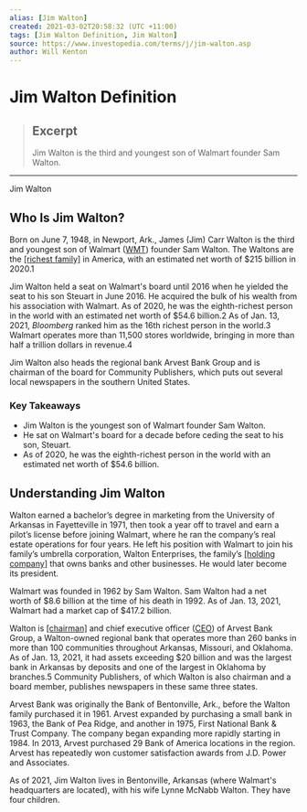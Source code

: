 ```yaml
---
alias: [Jim Walton]
created: 2021-03-02T20:58:32 (UTC +11:00)
tags: [Jim Walton Definition, Jim Walton]
source: https://www.investopedia.com/terms/j/jim-walton.asp
author: Will Kenton
---
```


# Jim Walton Definition

> ## Excerpt
> Jim Walton is the third and youngest son of Walmart founder Sam Walton.

---

Jim Walton
## Who Is Jim Walton?

Born on June 7, 1948, in Newport, Ark., James (Jim) Carr Walton is the third and youngest son of Walmart ([WMT](https://www.investopedia.com/markets/quote?tvwidgetsymbol=wmt)) founder Sam Walton. The Waltons are the [[richest family]](https://www.investopedia.com/articles/insights/052416/top-10-wealthiest-families-world.asp) in America, with an estimated net worth of $215 billion in 2020.1

Jim Walton held a seat on Walmart's board until 2016 when he yielded the seat to his son Steuart in June 2016. He acquired the bulk of his wealth from his association with Walmart. As of 2020, he was the eighth-richest person in the world with an estimated net worth of $54.6 billion.2 As of Jan. 13, 2021, _Bloomberg_ ranked him as the 16th richest person in the world.3 Walmart operates more than 11,500 stores worldwide, bringing in more than half a trillion dollars in revenue.4

Jim Walton also heads the regional bank Arvest Bank Group and is chairman of the board for Community Publishers, which puts out several local newspapers in the southern United States.

### Key Takeaways

-   Jim Walton is the youngest son of Walmart founder Sam Walton.
-   He sat on Walmart's board for a decade before ceding the seat to his son, Steuart.
-   As of 2020, he was the eighth-richest person in the world with an estimated net worth of $54.6 billion.

## Understanding Jim Walton

Walton earned a bachelor’s degree in marketing from the University of Arkansas in Fayetteville in 1971, then took a year off to travel and earn a pilot’s license before joining Walmart, where he ran the company’s real estate operations for four years. He left his position with Walmart to join his family’s umbrella corporation, Walton Enterprises, the family’s [[holding company]](https://www.investopedia.com/terms/h/holdingcompany.asp) that owns banks and other businesses. He would later become its president.

Walmart was founded in 1962 by Sam Walton. Sam Walton had a net worth of $8.6 billion at the time of his death in 1992. As of Jan. 13, 2021, Walmart had a market cap of $417.2 billion.

Walton is [[chairman]](https://www.investopedia.com/terms/c/chair-of-the-board.asp) and chief executive officer ([CEO](https://www.investopedia.com/terms/c/ceo.asp)) of Arvest Bank Group, a Walton-owned regional bank that operates more than 260 banks in more than 100 communities throughout Arkansas, Missouri, and Oklahoma. As of Jan. 13, 2021, it had assets exceeding $20 billion and was the largest bank in Arkansas by deposits and one of the largest in Oklahoma by branches.5 Community Publishers, of which Walton is also chairman and a board member, publishes newspapers in these same three states.

Arvest Bank was originally the Bank of Bentonville, Ark., before the Walton family purchased it in 1961. Arvest expanded by purchasing a small bank in 1963, the Bank of Pea Ridge, and another in 1975, First National Bank & Trust Company. The company began expanding more rapidly starting in 1984. In 2013, Arvest purchased 29 Bank of America locations in the region. Arvest has repeatedly won customer satisfaction awards from J.D. Power and Associates.

As of 2021, Jim Walton lives in Bentonville, Arkansas (where Walmart's headquarters are located), with his wife Lynne McNabb Walton. They have four children.
